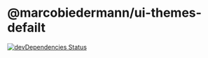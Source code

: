 # @marcobiedermann/ui-themes-defailt

[![devDependencies Status](https://david-dm.org/marcobiedermann/ui/dev-status.svg?path=packages/ui-themes-default)](https://david-dm.org/marcobiedermann/ui?path=packages/ui-themes-default&type=dev)
